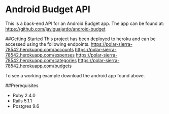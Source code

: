 # Android Budget API
This is a back-end API for an Android Budget app.
The app can be found at: https://github.com/javiguajardo/android-budget 

##Getting Started
This project has been deployed to heroku and can be accessed using the following endpoints.
https://polar-sierra-78542.herokuapp.com/accounts
https://polar-sierra-78542.herokuapp.com/expenses
https://polar-sierra-78542.herokuapp.com/categories
https://polar-sierra-78542.herokuapp.com/budgets

To see a working example download the android app found above.

##Prerequisites
* Ruby 2.4.0
* Rails 5.1.1
* Postgres 9.6
